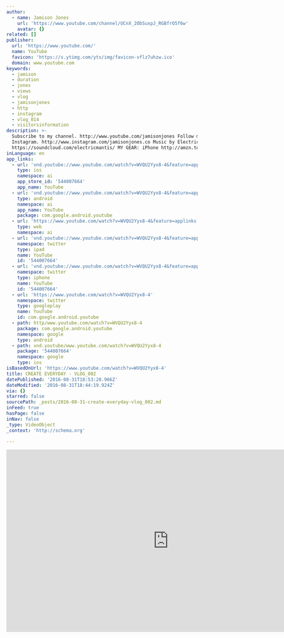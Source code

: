 ```yaml
---
author:
  - name: Jamison Jones
    url: 'https://www.youtube.com/channel/UCnX_2ObSuxpJ_RGBfrO5f6w'
    avatar: {}
related: []
publisher:
  url: 'https://www.youtube.com/'
  name: YouTube
  favicon: 'https://s.ytimg.com/yts/img/favicon-vflz7uhzw.ico'
  domain: www.youtube.com
keywords:
  - jamison
  - duration
  - jones
  - views
  - vlog
  - jamisonjones
  - http
  - instagram
  - vlog_014
  - visitorsinformation
description: >-
  Subscribe to my channel. http://www.youtube.com/jamisonjones Follow me on
  Instagram. http://www.instagram.com/jamisonjones.co Music by Electric Mantis
  https://soundcloud.com/electricmantis/ MY GEAR: iPhone http://amzn.to/1VCTa1y
inLanguage: en
app_links:
  - url: 'vnd.youtube://www.youtube.com/watch?v=WVQU2Yyx8-4&feature=applinks'
    type: ios
    namespace: ai
    app_store_id: '544007664'
    app_name: YouTube
  - url: 'vnd.youtube://www.youtube.com/watch?v=WVQU2Yyx8-4&feature=applinks'
    type: android
    namespace: ai
    app_name: YouTube
    package: com.google.android.youtube
  - url: 'https://www.youtube.com/watch?v=WVQU2Yyx8-4&feature=applinks'
    type: web
    namespace: ai
  - url: 'vnd.youtube://www.youtube.com/watch?v=WVQU2Yyx8-4&feature=applinks'
    namespace: twitter
    type: ipad
    name: YouTube
    id: '544007664'
  - url: 'vnd.youtube://www.youtube.com/watch?v=WVQU2Yyx8-4&feature=applinks'
    namespace: twitter
    type: iphone
    name: YouTube
    id: '544007664'
  - url: 'https://www.youtube.com/watch?v=WVQU2Yyx8-4'
    namespace: twitter
    type: googleplay
    name: YouTube
    id: com.google.android.youtube
  - path: http/www.youtube.com/watch?v=WVQU2Yyx8-4
    package: com.google.android.youtube
    namespace: google
    type: android
  - path: vnd.youtube/www.youtube.com/watch?v=WVQU2Yyx8-4
    package: '544007664'
    namespace: google
    type: ios
isBasedOnUrl: 'https://www.youtube.com/watch?v=WVQU2Yyx8-4'
title: CREATE EVERYDAY - VLOG_002
datePublished: '2016-08-31T18:53:28.966Z'
dateModified: '2016-08-31T18:44:19.924Z'
via: {}
starred: false
sourcePath: _posts/2016-08-31-create-everyday-vlog_002.md
inFeed: true
hasPage: false
inNav: false
_type: VideoObject
_context: 'http://schema.org'

---
```

<iframe src="https://cdn.embedly.com/widgets/media.html?src=https%3A%2F%2Fwww.youtube.com%2Fembed%2FWVQU2Yyx8-4%3Ffeature%3Doembed&amp;url=http%3A%2F%2Fwww.youtube.com%2Fwatch%3Fv%3DWVQU2Yyx8-4&amp;image=https%3A%2F%2Fi.ytimg.com%2Fvi%2FWVQU2Yyx8-4%2Fhqdefault.jpg&amp;key=b7d04c9b404c499eba89ee7072e1c4f7&amp;type=text%2Fhtml&amp;schema=youtube" width="854" height="480" scrolling="no" frameborder="0" allowfullscreen="" style=""></iframe>